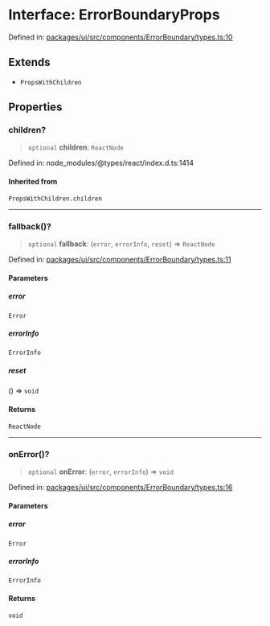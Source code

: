 # Interface: ErrorBoundaryProps

Defined in: [packages/ui/src/components/ErrorBoundary/types.ts:10](https://github.com/laruss/react-text-game/blob/4531810ed426df9948c54abd8dbf61d1745871f2/packages/ui/src/components/ErrorBoundary/types.ts#L10)

## Extends

- `PropsWithChildren`

## Properties

### children?

> `optional` **children**: `ReactNode`

Defined in: node\_modules/@types/react/index.d.ts:1414

#### Inherited from

`PropsWithChildren.children`

***

### fallback()?

> `optional` **fallback**: (`error`, `errorInfo`, `reset`) => `ReactNode`

Defined in: [packages/ui/src/components/ErrorBoundary/types.ts:11](https://github.com/laruss/react-text-game/blob/4531810ed426df9948c54abd8dbf61d1745871f2/packages/ui/src/components/ErrorBoundary/types.ts#L11)

#### Parameters

##### error

`Error`

##### errorInfo

`ErrorInfo`

##### reset

() => `void`

#### Returns

`ReactNode`

***

### onError()?

> `optional` **onError**: (`error`, `errorInfo`) => `void`

Defined in: [packages/ui/src/components/ErrorBoundary/types.ts:16](https://github.com/laruss/react-text-game/blob/4531810ed426df9948c54abd8dbf61d1745871f2/packages/ui/src/components/ErrorBoundary/types.ts#L16)

#### Parameters

##### error

`Error`

##### errorInfo

`ErrorInfo`

#### Returns

`void`
